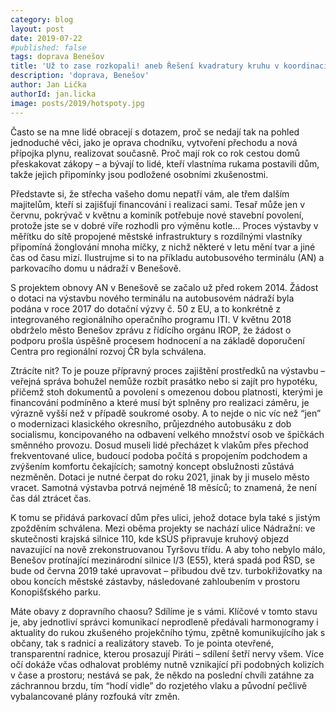 ```yaml
---
category: blog
layout: post
date: 2019-07-22
#published: false
tags: doprava Benešov
title: 'Už to zase rozkopali! aneb Řešení kvadratury kruhu v koordinaci výstavby infrastruktury'
description: 'doprava, Benešov'
author: Jan Lička
authorId: jan.licka
image: posts/2019/hotspoty.jpg
---
```

Často se na mne lidé obracejí s dotazem, proč se nedají tak na pohled jednoduché věci, jako je oprava chodníku, vytvoření přechodu a nová přípojka plynu, realizovat současně. Proč mají rok co rok cestou domů přeskakovat zákopy – a bývají to lidé, kteří vlastníma rukama postavili dům, takže jejich připomínky jsou podložené osobními zkušenostmi.

Představte si, že střecha vašeho domu nepatří vám, ale třem dalším majitelům, kteří si zajišťují financování i realizaci sami. Tesař může jen v červnu, pokrývač v květnu a kominík potřebuje nové stavební povolení, protože jste se v dobré víře rozhodli pro výměnu kotle... Proces výstavby v měřítku do sítě propojené městské infrastruktury s rozdílnými vlastníky připomíná žonglování mnoha míčky, z nichž některé v letu mění tvar a jiné čas od času mizí. Ilustrujme si to na příkladu autobusového terminálu (AN) a parkovacího domu u nádraží v Benešově.

S projektem obnovy AN v Benešově se začalo už před rokem 2014. Žádost o dotaci na výstavbu nového terminálu na autobusovém nádraží byla podána v roce 2017 do dotační výzvy č. 50 z EU, a to konkrétně z integrovaného regionálního operačního programu ITI. V květnu 2018 obdrželo město Benešov zprávu z řídícího orgánu IROP, že žádost o podporu prošla úspěšně procesem hodnocení a na základě doporučení Centra pro regionální rozvoj ČR byla schválena.

Ztrácíte nit? To je pouze přípravný proces zajištění prostředků na výstavbu – veřejná správa bohužel nemůže rozbít prasátko nebo si zajít pro hypotéku, přičemž stoh dokumentů a povolení s omezenou dobou platnosti, kterými je financování podmíněno a které musí být splněny pro realizaci záměru, je výrazně vyšší než v případě soukromé osoby. A to nejde o nic víc než “jen” o modernizaci klasického okresního, průjezdného autobusáku z dob socialismu, koncipovaného na odbavení velkého množství osob ve špičkách směnného provozu. Dosud museli lidé přecházet k vlakům přes přechod frekventované ulice, budoucí podoba počítá s propojením podchodem a zvýšením komfortu čekajících; samotný koncept obslužnosti zůstává nezměněn. Dotaci je nutné čerpat do roku 2021, jinak by ji muselo město vracet. Samotná výstavba potrvá nejméně 18 měsíců; to znamená, že není čas dál ztrácet čas.

K tomu se přidává parkovací dům přes ulici, jehož dotace byla také s jistým zpožděním schválena. Mezi oběma projekty se nachází ulice Nádražní: ve skutečnosti krajská silnice 110, kde kSÚS připravuje kruhový objezd navazující na nově zrekonstruovanou Tyršovu třídu. A aby toho nebylo málo, Benešov protínající mezinárodní silnice I/3 (E55), která spadá pod ŘSD, se bude od června 2019 také upravovat – přibudou dvě tzv. turbokřižovatky na obou koncích městské zástavby, následované zahloubením v prostoru Konopišťského parku.

Máte obavy z dopravního chaosu? Sdílíme je s vámi. Klíčové v tomto stavu je, aby jednotliví správci komunikací neprodleně předávali harmonogramy i aktuality do rukou zkušeného projekčního týmu, zpětně komunikujícího jak s občany, tak s radnicí a realizátory staveb. To je pointa otevřené, transparentní radnice, kterou prosazují Piráti – sdílení šetří nervy všem. Více očí dokáže včas odhalovat problémy nutně vznikající při podobných kolizích v čase a prostoru; nestává se pak, že někdo na poslední chvíli zatáhne za záchrannou brzdu, tím “hodí vidle” do rozjetého vlaku a původní pečlivě vybalancované plány rozfouká vítr změn.
